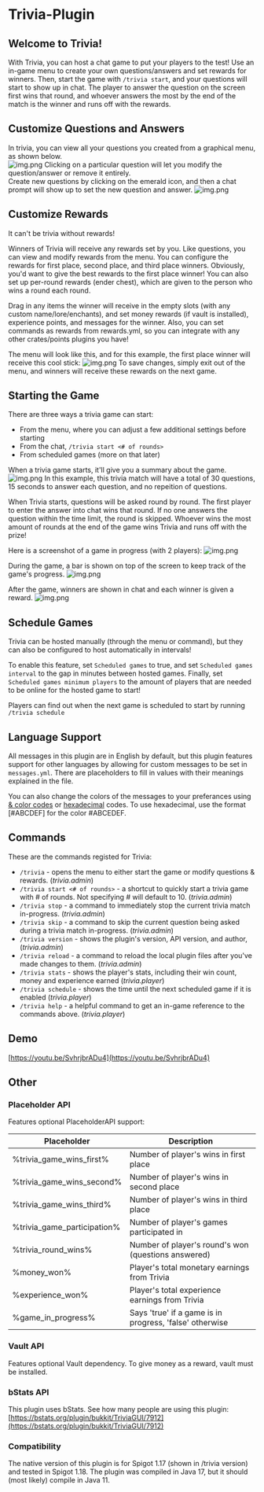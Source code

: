 # Trivia-Plugin

## Welcome to Trivia!

With Trivia, you can host a chat game to put your players to the test!
Use an in-game menu to create your own questions/answers and set rewards for winners.
Then, start the game with `/trivia start`, and your questions will start to show up in chat.
The player to answer the question on the screen first wins that round,
and whoever answers the most by the end of the match is the winner and runs off with the rewards.

## Customize Questions and Answers

In trivia, you can view all your questions you created from a graphical menu, as shown below.  
![img.png](imgs/questions_list_menu.png)
Clicking on a particular question will let you modify the question/answer or remove it entirely.    
Create new questions by clicking on the emerald icon,
and then a chat prompt will show up to set the new question and answer.
![img.png](imgs/questions_create_menu.png)

## Customize Rewards

It can't be trivia without rewards!

Winners of Trivia will receive any rewards set by you. Like questions, you can view and modify rewards from the menu.
You can configure the rewards for first place, second place, and third place winners. Obviously, you'd want to give the
best rewards to the first place winner!
You can also set up per-round rewards (ender chest), which are given to the person who wins a round each round.

Drag in any items the winner will receive in the empty slots (with any custom name/lore/enchants),
and set money rewards (if vault is installed), experience points, and messages for the winner.
Also, you can set commands as rewards from rewards.yml,
so you can integrate with any other crates/points plugins you have!

The menu will look like this, and for this example, the first place winner will receive this cool stick:
![img.png](imgs/rewards_list_menu.png)
To save changes, simply exit out of the menu, and winners will receive these rewards on the next game.

## Starting the Game

There are three ways a trivia game can start:

- From the menu, where you can adjust a few additional settings before starting
- From the chat, `/trivia start <# of rounds>`
- From scheduled games (more on that later)

When a trivia game starts, it'll give you a summary about the game.
![img.png](imgs/game_start_summary.png)
In this example, this trivia match will have a total of 30 questions, 15 seconds to answer each question, and no
repeition of questions.

When Trivia starts, questions will be asked round by round. The first player to enter the answer into chat wins
that round. If no one answers the question within the time limit, the round is skipped. Whoever wins the most amount of
rounds at the end of the game wins Trivia and runs off with the prize!

Here is a screenshot of a game in progress (with 2 players):
![img.png](imgs/game_demo.png)

During the game, a bar is shown on top of the screen to keep track of the game's progress.
![img.png](imgs/game_boss_bar.png)

After the game, winners are shown in chat and each winner is given a reward.
![img.png](imgs/game_over.png)

## Schedule Games

Trivia can be hosted manually (through the menu or command), but they can also be configured to host automatically in
intervals!

To enable this feature, set `Scheduled games` to true, and set `Scheduled games interval` to the gap in minutes
between hosted games. Finally, set `Scheduled games minimum players` to the amount of players that are needed to be
online for the hosted game to start!

Players can find out when the next game is scheduled to start by running `/trivia schedule`

## Language Support

All messages in this plugin are in English by default, but this plugin features support for other languages by allowing
for custom messages to be set in `messages.yml`. There are placeholders to fill in values with their meanings explained
in the file.

You can also change the colors of the messages to your preferances
using [& color codes](https://wiki.ess3.net/mc/) or [hexadecimal](https://htmlcolorcodes.com/color-picker/) codes. To
use hexadecimal, use the format [#ABCDEF] for the color #ABCEDEF.

## Commands

These are the commands registed for Trivia:

- `/trivia` - opens the menu to either start the game or modify questions & rewards. (*trivia.admin*)
- `/trivia start <# of rounds>` - a shortcut to quickly start a trivia game with # of rounds. Not specifying # will
  default to 10. (*trivia.admin*)
- `/trivia stop` - a command to immediately stop the current trivia match in-progress. (*trivia.admin*)
- `/trivia skip` - a command to skip the current question being asked during a trivia match in-progress.
  (*trivia.admin*)
- `/trivia version` - shows the plugin's version, API version, and author, (*trivia.admin*)
- `/trivia reload` - a command to reload the local plugin files after you've made changes to them. (*trivia.admin*)
- `/trivia stats` - shows the player's stats, including their win count, money and experience earned (*trivia.player*)
- `/trivia schedule` - shows the time until the next scheduled game if it is enabled (*trivia.player*)
- `/trivia help` - a helpful command to get an in-game reference to the commands above. (*trivia.player*)

## Demo

[https://youtu.be/SvhrjbrADu4](https://youtu.be/SvhrjbrADu4)

## Other

### Placeholder API

Features optional PlaceholderAPI support:

| Placeholder                 | Description                                             |
|-----------------------------|---------------------------------------------------------|
| %trivia_game_wins_first%    | Number of player's wins in first place                  |
| %trivia_game_wins_second%   | Number of player's wins in second place                 |
| %trivia_game_wins_third%    | Number of player's wins in third place                  |
| %trivia_game_participation% | Number of player's games participated in                |
| %trivia_round_wins%         | Number of player's round's won (questions answered)     | 
| %money_won%                 | Player's total monetary earnings from Trivia            |
| %experience_won%            | Player's total experience earnings from Trivia          |
| %game_in_progress%          | Says 'true' if a game is in progress, 'false' otherwise | 

### Vault API

Features optional Vault dependency. To give money as a reward, vault must be installed.

### bStats API

This plugin uses bStats. See how many people are using this
plugin: [https://bstats.org/plugin/bukkit/TriviaGUI/7912](https://bstats.org/plugin/bukkit/TriviaGUI/7912)

### Compatibility 

The native version of this plugin is for Spigot 1.17 (shown in /trivia version) and tested in Spigot 1.18.
The plugin was compiled in Java 17, but it should (most likely) compile in Java 11.


